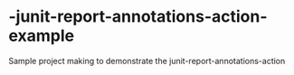# -junit-report-annotations-action-example
Sample project making to demonstrate the  junit-report-annotations-action 
